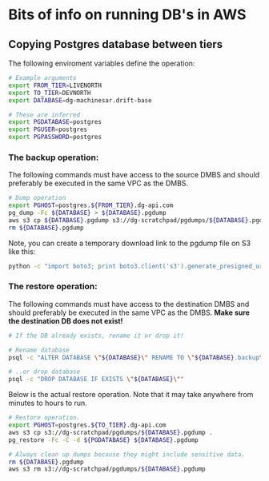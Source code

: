 # Bits of info on running DB's in AWS

## Copying Postgres database between tiers

The following enviroment variables define the operation:

```bash
# Example arguments
export FROM_TIER=LIVENORTH
export TO_TIER=DEVNORTH
export DATABASE=dg-machinesar.drift-base

# These are inferred
export PGDATABASE=postgres
export PGUSER=postgres
export PGPASSWORD=postgres
```

### The backup operation:

The following commands must have access to the source DMBS and should preferably be executed in the same VPC as the DMBS.

```bash
# Dump operation
export PGHOST=postgres.${FROM_TIER}.dg-api.com
pg_dump -Fc ${DATABASE} > ${DATABASE}.pgdump
aws s3 cp ${DATABASE}.pgdump s3://dg-scratchpad/pgdumps/${DATABASE}.pgdump
rm ${DATABASE}.pgdump
```

Note, you can create a temporary download link to the pgdump file on S3 like this:

```bash
python -c "import boto3; print boto3.client('s3').generate_presigned_url('get_object', Params = {'Bucket': 'dg-scratchpad', 'Key': 'pgdumps/${DATABASE}.pgdump'}, ExpiresIn=3600)"
```

### The restore operation:
The following commands must have access to the destination DMBS and should preferably be executed in the same VPC as the DMBS. **Make sure the destination DB does not exist!**

```bash
# If the DB already exists, rename it or drop it!

# Rename database
psql -c "ALTER DATABASE \"${DATABASE}\" RENAME TO \"${DATABASE}.backup\""

# ..or drop database
psql -c "DROP DATABASE IF EXISTS \"${DATABASE}\""
```

Below is the actual restore operation. Note that it may take anywhere from minutes to hours to run.

```bash
# Restore operation.
export PGHOST=postgres.${TO_TIER}.dg-api.com
aws s3 cp s3://dg-scratchpad/pgdumps/${DATABASE}.pgdump .
pg_restore -Fc -C -d ${PGDATABASE} ${DATABASE}.pgdump

# Always clean up dumps because they might include sensitive data.
rm ${DATABASE}.pgdump
aws s3 rm s3://dg-scratchpad/pgdumps/${DATABASE}.pgdump
```
